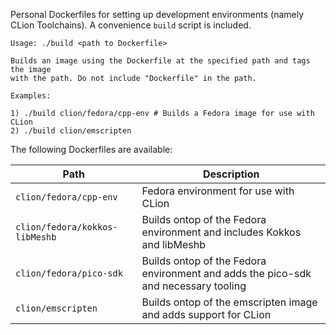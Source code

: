 Personal Dockerfiles for setting up development environments (namely CLion Toolchains). A convenience `build` script is included.

```
Usage: ./build <path to Dockerfile>

Builds an image using the Dockerfile at the specified path and tags the image
with the path. Do not include "Dockerfile" in the path.

Examples:

1) ./build clion/fedora/cpp-env # Builds a Fedora image for use with CLion
2) ./build clion/emscripten
```

The following Dockerfiles are available:

| Path | Description |
| --- | -- |
| `clion/fedora/cpp-env` | Fedora environment for use with CLion |
| `clion/fedora/kokkos-libMeshb` | Builds ontop of the Fedora environment and includes Kokkos and libMeshb |
| `clion/fedora/pico-sdk` | Builds ontop of the Fedora environment and adds the pico-sdk and necessary tooling |
| `clion/emscripten` | Builds ontop of the emscripten image and adds support for CLion |
